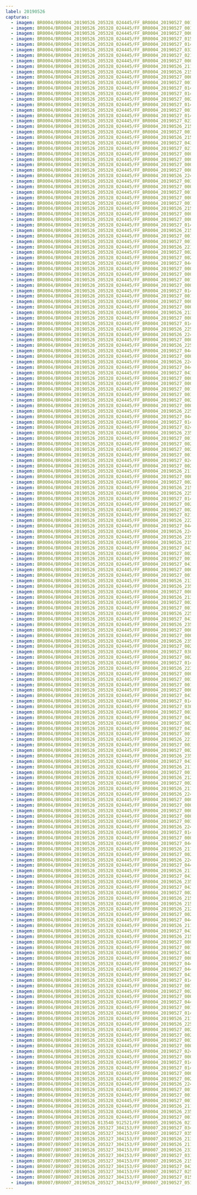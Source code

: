 ```yaml
---
label: 20190526
capturas:
  - imagem: BR0004/BR0004_20190526_205328_024445/FF_BR0004_20190527_001625_107_0238848.fits_maxpixel.jpg
  - imagem: BR0004/BR0004_20190526_205328_024445/FF_BR0004_20190527_001130_431_0232960.fits_maxpixel.jpg
  - imagem: BR0004/BR0004_20190526_205328_024445/FF_BR0004_20190527_000947_960_0230912.fits_maxpixel.jpg
  - imagem: BR0004/BR0004_20190526_205328_024445/FF_BR0004_20190527_015626_094_0343296.fits_maxpixel.jpg
  - imagem: BR0004/BR0004_20190526_205328_024445/FF_BR0004_20190527_014606_382_0331264.fits_maxpixel.jpg
  - imagem: BR0004/BR0004_20190526_205328_024445/FF_BR0004_20190527_033613_290_0461312.fits_maxpixel.jpg
  - imagem: BR0004/BR0004_20190526_205328_024445/FF_BR0004_20190527_021830_015_0368896.fits_maxpixel.jpg
  - imagem: BR0004/BR0004_20190526_205328_024445/FF_BR0004_20190527_000141_680_0221440.fits_maxpixel.jpg
  - imagem: BR0004/BR0004_20190526_205328_024445/FF_BR0004_20190526_211626_970_0025600.fits_maxpixel.jpg
  - imagem: BR0004/BR0004_20190526_205328_024445/FF_BR0004_20190526_215549_883_0072448.fits_maxpixel.jpg
  - imagem: BR0004/BR0004_20190526_205328_024445/FF_BR0004_20190527_000207_312_0221952.fits_maxpixel.jpg
  - imagem: BR0004/BR0004_20190526_205328_024445/FF_BR0004_20190527_001559_496_0238336.fits_maxpixel.jpg
  - imagem: BR0004/BR0004_20190526_205328_024445/FF_BR0004_20190527_014806_471_0333312.fits_maxpixel.jpg
  - imagem: BR0004/BR0004_20190526_205328_024445/FF_BR0004_20190527_014540_761_0330752.fits_maxpixel.jpg
  - imagem: BR0004/BR0004_20190526_205328_024445/FF_BR0004_20190527_002928_110_0254208.fits_maxpixel.jpg
  - imagem: BR0004/BR0004_20190526_205328_024445/FF_BR0004_20190527_014436_708_0329472.fits_maxpixel.jpg
  - imagem: BR0004/BR0004_20190526_205328_024445/FF_BR0004_20190527_001000_792_0231168.fits_maxpixel.jpg
  - imagem: BR0004/BR0004_20190526_205328_024445/FF_BR0004_20190527_014332_662_0328192.fits_maxpixel.jpg
  - imagem: BR0004/BR0004_20190526_205328_024445/FF_BR0004_20190527_023643_643_0390656.fits_maxpixel.jpg
  - imagem: BR0004/BR0004_20190526_205328_024445/FF_BR0004_20190526_215212_102_0068096.fits_maxpixel.jpg
  - imagem: BR0004/BR0004_20190526_205328_024445/FF_BR0004_20190527_001455_439_0237056.fits_maxpixel.jpg
  - imagem: BR0004/BR0004_20190526_205328_024445/FF_BR0004_20190526_215354_573_0070144.fits_maxpixel.jpg
  - imagem: BR0004/BR0004_20190526_205328_024445/FF_BR0004_20190527_043757_546_0535040.fits_maxpixel.jpg
  - imagem: BR0004/BR0004_20190526_205328_024445/FF_BR0004_20190527_021751_578_0368128.fits_maxpixel.jpg
  - imagem: BR0004/BR0004_20190526_205328_024445/FF_BR0004_20190527_000557_892_0226560.fits_maxpixel.jpg
  - imagem: BR0004/BR0004_20190526_205328_024445/FF_BR0004_20190527_000716_594_0228096.fits_maxpixel.jpg
  - imagem: BR0004/BR0004_20190526_205328_024445/FF_BR0004_20190527_000922_327_0230400.fits_maxpixel.jpg
  - imagem: BR0004/BR0004_20190526_205328_024445/FF_BR0004_20190527_000415_397_0224512.fits_maxpixel.jpg
  - imagem: BR0004/BR0004_20190526_205328_024445/FF_BR0004_20190526_224938_056_0136448.fits_maxpixel.jpg
  - imagem: BR0004/BR0004_20190526_205328_024445/FF_BR0004_20190527_003032_149_0255488.fits_maxpixel.jpg
  - imagem: BR0004/BR0004_20190526_205328_024445/FF_BR0004_20190527_000022_172_0220160.fits_maxpixel.jpg
  - imagem: BR0004/BR0004_20190526_205328_024445/FF_BR0004_20190527_001013_573_0231424.fits_maxpixel.jpg
  - imagem: BR0004/BR0004_20190526_205328_024445/FF_BR0004_20190527_000336_972_0223744.fits_maxpixel.jpg
  - imagem: BR0004/BR0004_20190526_205328_024445/FF_BR0004_20190527_001418_035_0236288.fits_maxpixel.jpg
  - imagem: BR0004/BR0004_20190526_205328_024445/FF_BR0004_20190526_215407_379_0070400.fits_maxpixel.jpg
  - imagem: BR0004/BR0004_20190526_205328_024445/FF_BR0004_20190527_000755_017_0228864.fits_maxpixel.jpg
  - imagem: BR0004/BR0004_20190526_205328_024445/FF_BR0004_20190527_000034_982_0220416.fits_maxpixel.jpg
  - imagem: BR0004/BR0004_20190526_205328_024445/FF_BR0004_20190527_014515_144_0330240.fits_maxpixel.jpg
  - imagem: BR0004/BR0004_20190526_205328_024445/FF_BR0004_20190526_215643_251_0073472.fits_maxpixel.jpg
  - imagem: BR0004/BR0004_20190526_205328_024445/FF_BR0004_20190527_001325_772_0235264.fits_maxpixel.jpg
  - imagem: BR0004/BR0004_20190526_205328_024445/FF_BR0004_20190527_001221_676_0233984.fits_maxpixel.jpg
  - imagem: BR0004/BR0004_20190526_205328_024445/FF_BR0004_20190526_221513_442_0095488.fits_maxpixel.jpg
  - imagem: BR0004/BR0004_20190526_205328_024445/FF_BR0004_20190527_002758_437_0252416.fits_maxpixel.jpg
  - imagem: BR0004/BR0004_20190526_205328_024445/FF_BR0004_20190527_002836_875_0253184.fits_maxpixel.jpg
  - imagem: BR0004/BR0004_20190526_205328_024445/FF_BR0004_20190527_044041_732_0538112.fits_maxpixel.jpg
  - imagem: BR0004/BR0004_20190526_205328_024445/FF_BR0004_20190527_000311_364_0223232.fits_maxpixel.jpg
  - imagem: BR0004/BR0004_20190526_205328_024445/FF_BR0004_20190527_000532_254_0226048.fits_maxpixel.jpg
  - imagem: BR0004/BR0004_20190526_205328_024445/FF_BR0004_20190527_001208_863_0233728.fits_maxpixel.jpg
  - imagem: BR0004/BR0004_20190526_205328_024445/FF_BR0004_20190527_000909_517_0230144.fits_maxpixel.jpg
  - imagem: BR0004/BR0004_20190526_205328_024445/FF_BR0004_20190527_014844_903_0334080.fits_maxpixel.jpg
  - imagem: BR0004/BR0004_20190526_205328_024445/FF_BR0004_20190527_001234_505_0234240.fits_maxpixel.jpg
  - imagem: BR0004/BR0004_20190526_205328_024445/FF_BR0004_20190527_000650_968_0227584.fits_maxpixel.jpg
  - imagem: BR0004/BR0004_20190526_205328_024445/FF_BR0004_20190527_000009_369_0219904.fits_maxpixel.jpg
  - imagem: BR0004/BR0004_20190526_205328_024445/FF_BR0004_20190526_213218_189_0044544.fits_maxpixel.jpg
  - imagem: BR0004/BR0004_20190526_205328_024445/FF_BR0004_20190527_000258_540_0222976.fits_maxpixel.jpg
  - imagem: BR0004/BR0004_20190526_205328_024445/FF_BR0004_20190527_014740_861_0332800.fits_maxpixel.jpg
  - imagem: BR0004/BR0004_20190526_205328_024445/FF_BR0004_20190526_225003_692_0136960.fits_maxpixel.jpg
  - imagem: BR0004/BR0004_20190526_205328_024445/FF_BR0004_20190526_224950_893_0136704.fits_maxpixel.jpg
  - imagem: BR0004/BR0004_20190526_205328_024445/FF_BR0004_20190527_000129_810_0221184.fits_maxpixel.jpg
  - imagem: BR0004/BR0004_20190526_205328_024445/FF_BR0004_20190526_225114_408_0138240.fits_maxpixel.jpg
  - imagem: BR0004/BR0004_20190526_205328_024445/FF_BR0004_20190527_044007_322_0537600.fits_maxpixel.jpg
  - imagem: BR0004/BR0004_20190526_205328_024445/FF_BR0004_20190527_000636_320_0227328.fits_maxpixel.jpg
  - imagem: BR0004/BR0004_20190526_205328_024445/FF_BR0004_20190526_224834_033_0135168.fits_maxpixel.jpg
  - imagem: BR0004/BR0004_20190526_205328_024445/FF_BR0004_20190527_044213_476_0539904.fits_maxpixel.jpg
  - imagem: BR0004/BR0004_20190526_205328_024445/FF_BR0004_20190527_043602_252_0532736.fits_maxpixel.jpg
  - imagem: BR0004/BR0004_20190526_205328_024445/FF_BR0004_20190527_000935_158_0230656.fits_maxpixel.jpg
  - imagem: BR0004/BR0004_20190526_205328_024445/FF_BR0004_20190527_000831_094_0229376.fits_maxpixel.jpg
  - imagem: BR0004/BR0004_20190526_205328_024445/FF_BR0004_20190527_001143_252_0233216.fits_maxpixel.jpg
  - imagem: BR0004/BR0004_20190526_205328_024445/FF_BR0004_20190527_003019_346_0255232.fits_maxpixel.jpg
  - imagem: BR0004/BR0004_20190526_205328_024445/FF_BR0004_20190527_002625_565_0250624.fits_maxpixel.jpg
  - imagem: BR0004/BR0004_20190526_205328_024445/FF_BR0004_20190527_000610_705_0226816.fits_maxpixel.jpg
  - imagem: BR0004/BR0004_20190526_205328_024445/FF_BR0004_20190526_225047_156_0137728.fits_maxpixel.jpg
  - imagem: BR0004/BR0004_20190526_205328_024445/FF_BR0004_20190527_044054_527_0538368.fits_maxpixel.jpg
  - imagem: BR0004/BR0004_20190526_205328_024445/FF_BR0004_20190527_014632_003_0331776.fits_maxpixel.jpg
  - imagem: BR0004/BR0004_20190526_205328_024445/FF_BR0004_20190527_024219_183_0397312.fits_maxpixel.jpg
  - imagem: BR0004/BR0004_20190526_205328_024445/FF_BR0004_20190526_235657_216_0216064.fits_maxpixel.jpg
  - imagem: BR0004/BR0004_20190526_205328_024445/FF_BR0004_20190527_001351_535_0235776.fits_maxpixel.jpg
  - imagem: BR0004/BR0004_20190526_205328_024445/FF_BR0004_20190527_002953_720_0254720.fits_maxpixel.jpg
  - imagem: BR0004/BR0004_20190526_205328_024445/FF_BR0004_20190527_002534_317_0249600.fits_maxpixel.jpg
  - imagem: BR0004/BR0004_20190526_205328_024445/FF_BR0004_20190527_001612_293_0238592.fits_maxpixel.jpg
  - imagem: BR0004/BR0004_20190526_205328_024445/FF_BR0004_20190527_024928_809_0405760.fits_maxpixel.jpg
  - imagem: BR0004/BR0004_20190526_205328_024445/FF_BR0004_20190527_002326_236_0247040.fits_maxpixel.jpg
  - imagem: BR0004/BR0004_20190526_205328_024445/FF_BR0004_20190526_211204_024_0020992.fits_maxpixel.jpg
  - imagem: BR0004/BR0004_20190526_205328_024445/FF_BR0004_20190527_000245_745_0222720.fits_maxpixel.jpg
  - imagem: BR0004/BR0004_20190526_205328_024445/FF_BR0004_20190527_002559_944_0250112.fits_maxpixel.jpg
  - imagem: BR0004/BR0004_20190526_205328_024445/FF_BR0004_20190526_215537_048_0072192.fits_maxpixel.jpg
  - imagem: BR0004/BR0004_20190526_205328_024445/FF_BR0004_20190526_225034_357_0137472.fits_maxpixel.jpg
  - imagem: BR0004/BR0004_20190526_205328_024445/FF_BR0004_20190527_014709_888_0332288.fits_maxpixel.jpg
  - imagem: BR0004/BR0004_20190526_205328_024445/FF_BR0004_20190527_002849_672_0253440.fits_maxpixel.jpg
  - imagem: BR0004/BR0004_20190526_205328_024445/FF_BR0004_20190527_002247_801_0246272.fits_maxpixel.jpg
  - imagem: BR0004/BR0004_20190526_205328_024445/FF_BR0004_20190527_021947_239_0370432.fits_maxpixel.jpg
  - imagem: BR0004/BR0004_20190526_205328_024445/FF_BR0004_20190526_222404_993_0105984.fits_maxpixel.jpg
  - imagem: BR0004/BR0004_20190526_205328_024445/FF_BR0004_20190527_044132_966_0539136.fits_maxpixel.jpg
  - imagem: BR0004/BR0004_20190526_205328_024445/FF_BR0004_20190526_224859_623_0135680.fits_maxpixel.jpg
  - imagem: BR0004/BR0004_20190526_205328_024445/FF_BR0004_20190526_235930_942_0219136.fits_maxpixel.jpg
  - imagem: BR0004/BR0004_20190526_205328_024445/FF_BR0004_20190526_215849_201_0076032.fits_maxpixel.jpg
  - imagem: BR0004/BR0004_20190526_205328_024445/FF_BR0004_20190527_043835_987_0535808.fits_maxpixel.jpg
  - imagem: BR0004/BR0004_20190526_205328_024445/FF_BR0004_20190527_002612_757_0250368.fits_maxpixel.jpg
  - imagem: BR0004/BR0004_20190526_205328_024445/FF_BR0004_20190527_001247_318_0234496.fits_maxpixel.jpg
  - imagem: BR0004/BR0004_20190526_205328_024445/FF_BR0004_20190527_043901_591_0536320.fits_maxpixel.jpg
  - imagem: BR0004/BR0004_20190526_205328_024445/FF_BR0004_20190527_000506_637_0225536.fits_maxpixel.jpg
  - imagem: BR0004/BR0004_20190526_205328_024445/FF_BR0004_20190527_001039_197_0231936.fits_maxpixel.jpg
  - imagem: BR0004/BR0004_20190526_205328_024445/FF_BR0004_20190526_213908_405_0052736.fits_maxpixel.jpg
  - imagem: BR0004/BR0004_20190526_205328_024445/FF_BR0004_20190526_235826_887_0217856.fits_maxpixel.jpg
  - imagem: BR0004/BR0004_20190526_205328_024445/FF_BR0004_20190527_000623_500_0227072.fits_maxpixel.jpg
  - imagem: BR0004/BR0004_20190526_205328_024445/FF_BR0004_20190526_213101_335_0043008.fits_maxpixel.jpg
  - imagem: BR0004/BR0004_20190526_205328_024445/FF_BR0004_20190527_002720_026_0251648.fits_maxpixel.jpg
  - imagem: BR0004/BR0004_20190526_205328_024445/FF_BR0004_20190527_001521_062_0237568.fits_maxpixel.jpg
  - imagem: BR0004/BR0004_20190526_205328_024445/FF_BR0004_20190526_225016_486_0137216.fits_maxpixel.jpg
  - imagem: BR0004/BR0004_20190526_205328_024445/FF_BR0004_20190527_043706_334_0534016.fits_maxpixel.jpg
  - imagem: BR0004/BR0004_20190526_205328_024445/FF_BR0004_20190526_235905_316_0218624.fits_maxpixel.jpg
  - imagem: BR0004/BR0004_20190526_205328_024445/FF_BR0004_20190527_000545_064_0226304.fits_maxpixel.jpg
  - imagem: BR0004/BR0004_20190526_205328_024445/FF_BR0004_20190527_000703_785_0227840.fits_maxpixel.jpg
  - imagem: BR0004/BR0004_20190526_205328_024445/FF_BR0004_20190526_235918_121_0218880.fits_maxpixel.jpg
  - imagem: BR0004/BR0004_20190526_205328_024445/FF_BR0004_20190527_002732_810_0251904.fits_maxpixel.jpg
  - imagem: BR0004/BR0004_20190526_205328_024445/FF_BR0004_20190527_030023_013_0418816.fits_maxpixel.jpg
  - imagem: BR0004/BR0004_20190526_205328_024445/FF_BR0004_20190527_002455_887_0248832.fits_maxpixel.jpg
  - imagem: BR0004/BR0004_20190526_205328_024445/FF_BR0004_20190527_014411_089_0328960.fits_maxpixel.jpg
  - imagem: BR0004/BR0004_20190526_205328_024445/FF_BR0004_20190526_223322_034_0116992.fits_maxpixel.jpg
  - imagem: BR0004/BR0004_20190526_205328_024445/FF_BR0004_20190527_000729_428_0228352.fits_maxpixel.jpg
  - imagem: BR0004/BR0004_20190526_205328_024445/FF_BR0004_20190527_003110_575_0256256.fits_maxpixel.jpg
  - imagem: BR0004/BR0004_20190526_205328_024445/FF_BR0004_20190527_001052_029_0232192.fits_maxpixel.jpg
  - imagem: BR0004/BR0004_20190526_205328_024445/FF_BR0004_20190527_000441_012_0225024.fits_maxpixel.jpg
  - imagem: BR0004/BR0004_20190526_205328_024445/FF_BR0004_20190527_043744_732_0534784.fits_maxpixel.jpg
  - imagem: BR0004/BR0004_20190526_205328_024445/FF_BR0004_20190527_014319_864_0327936.fits_maxpixel.jpg
  - imagem: BR0004/BR0004_20190526_205328_024445/FF_BR0004_20190527_030035_836_0419072.fits_maxpixel.jpg
  - imagem: BR0004/BR0004_20190526_205328_024445/FF_BR0004_20190527_003123_404_0256512.fits_maxpixel.jpg
  - imagem: BR0004/BR0004_20190526_205328_024445/FF_BR0004_20190527_043536_636_0532224.fits_maxpixel.jpg
  - imagem: BR0004/BR0004_20190526_205328_024445/FF_BR0004_20190527_002638_372_0250880.fits_maxpixel.jpg
  - imagem: BR0004/BR0004_20190526_205328_024445/FF_BR0004_20190527_043848_791_0536064.fits_maxpixel.jpg
  - imagem: BR0004/BR0004_20190526_205328_024445/FF_BR0004_20190527_001442_640_0236800.fits_maxpixel.jpg
  - imagem: BR0004/BR0004_20190526_205328_024445/FF_BR0004_20190526_221526_299_0095744.fits_maxpixel.jpg
  - imagem: BR0004/BR0004_20190526_205328_024445/FF_BR0004_20190527_003044_951_0255744.fits_maxpixel.jpg
  - imagem: BR0004/BR0004_20190526_205328_024445/FF_BR0004_20190527_002339_052_0247296.fits_maxpixel.jpg
  - imagem: BR0004/BR0004_20190526_205328_024445/FF_BR0004_20190526_235852_503_0218368.fits_maxpixel.jpg
  - imagem: BR0004/BR0004_20190526_205328_024445/FF_BR0004_20190527_043511_025_0531712.fits_maxpixel.jpg
  - imagem: BR0004/BR0004_20190526_205328_024445/FF_BR0004_20190526_211835_065_0028160.fits_maxpixel.jpg
  - imagem: BR0004/BR0004_20190526_205328_024445/FF_BR0004_20190527_001156_053_0233472.fits_maxpixel.jpg
  - imagem: BR0004/BR0004_20190526_205328_024445/FF_BR0004_20190526_212212_829_0032512.fits_maxpixel.jpg
  - imagem: BR0004/BR0004_20190526_205328_024445/FF_BR0004_20190527_002234_742_0246016.fits_maxpixel.jpg
  - imagem: BR0004/BR0004_20190526_205328_024445/FF_BR0004_20190526_211307_890_0021760.fits_maxpixel.jpg
  - imagem: BR0004/BR0004_20190526_205328_024445/FF_BR0004_20190526_224755_577_0134400.fits_maxpixel.jpg
  - imagem: BR0004/BR0004_20190526_205328_024445/FF_BR0004_20190527_000402_585_0224256.fits_maxpixel.jpg
  - imagem: BR0004/BR0004_20190526_205328_024445/FF_BR0004_20190527_000047_793_0220672.fits_maxpixel.jpg
  - imagem: BR0004/BR0004_20190526_205328_024445/FF_BR0004_20190527_000856_718_0229888.fits_maxpixel.jpg
  - imagem: BR0004/BR0004_20190526_205328_024445/FF_BR0004_20190527_000453_888_0225280.fits_maxpixel.jpg
  - imagem: BR0004/BR0004_20190526_205328_024445/FF_BR0004_20190527_003006_530_0254976.fits_maxpixel.jpg
  - imagem: BR0004/BR0004_20190526_205328_024445/FF_BR0004_20190526_224925_245_0136192.fits_maxpixel.jpg
  - imagem: BR0004/BR0004_20190526_205328_024445/FF_BR0004_20190527_014819_293_0333568.fits_maxpixel.jpg
  - imagem: BR0004/BR0004_20190526_205328_024445/FF_BR0004_20190527_000742_213_0228608.fits_maxpixel.jpg
  - imagem: BR0004/BR0004_20190526_205328_024445/FF_BR0004_20190527_044107_340_0538624.fits_maxpixel.jpg
  - imagem: BR0004/BR0004_20190526_205328_024445/FF_BR0004_20190526_211847_873_0028416.fits_maxpixel.jpg
  - imagem: BR0004/BR0004_20190526_205328_024445/FF_BR0004_20190527_002745_648_0252160.fits_maxpixel.jpg
  - imagem: BR0004/BR0004_20190526_205328_024445/FF_BR0004_20190526_224821_194_0134912.fits_maxpixel.jpg
  - imagem: BR0004/BR0004_20190526_205328_024445/FF_BR0004_20190527_044028_910_0537856.fits_maxpixel.jpg
  - imagem: BR0004/BR0004_20190526_205328_024445/FF_BR0004_20190526_211125_594_0020224.fits_maxpixel.jpg
  - imagem: BR0004/BR0004_20190526_205328_024445/FF_BR0004_20190527_043731_930_0534528.fits_maxpixel.jpg
  - imagem: BR0004/BR0004_20190526_205328_024445/FF_BR0004_20190526_235956_562_0219648.fits_maxpixel.jpg
  - imagem: BR0004/BR0004_20190526_205328_024445/FF_BR0004_20190527_043823_175_0535552.fits_maxpixel.jpg
  - imagem: BR0004/BR0004_20190526_205328_024445/FF_BR0004_20190527_002300_605_0246528.fits_maxpixel.jpg
  - imagem: BR0004/BR0004_20190526_205328_024445/FF_BR0004_20190526_215719_544_0074240.fits_maxpixel.jpg
  - imagem: BR0004/BR0004_20190526_205328_024445/FF_BR0004_20190526_215732_352_0074496.fits_maxpixel.jpg
  - imagem: BR0004/BR0004_20190526_205328_024445/FF_BR0004_20190526_212251_271_0033280.fits_maxpixel.jpg
  - imagem: BR0004/BR0004_20190526_205328_024445/FF_BR0004_20190527_002313_421_0246784.fits_maxpixel.jpg
  - imagem: BR0004/BR0004_20190526_205328_024445/FF_BR0004_20190527_044239_073_0540416.fits_maxpixel.jpg
  - imagem: BR0004/BR0004_20190526_205328_024445/FF_BR0004_20190526_211822_260_0027904.fits_maxpixel.jpg
  - imagem: BR0004/BR0004_20190526_205328_024445/FF_BR0004_20190527_043810_357_0535296.fits_maxpixel.jpg
  - imagem: BR0004/BR0004_20190526_205328_024445/FF_BR0004_20190526_215602_686_0072704.fits_maxpixel.jpg
  - imagem: BR0004/BR0004_20190526_205328_024445/FF_BR0004_20190527_000349_788_0224000.fits_maxpixel.jpg
  - imagem: BR0004/BR0004_20190526_205328_024445/FF_BR0004_20190527_001338_580_0235520.fits_maxpixel.jpg
  - imagem: BR0004/BR0004_20190526_205328_024445/FF_BR0004_20190527_043927_213_0536832.fits_maxpixel.jpg
  - imagem: BR0004/BR0004_20190526_205328_024445/FF_BR0004_20190527_000232_929_0222464.fits_maxpixel.jpg
  - imagem: BR0004/BR0004_20190526_205328_024445/FF_BR0004_20190527_044145_766_0539392.fits_maxpixel.jpg
  - imagem: BR0004/BR0004_20190526_205328_024445/FF_BR0004_20190527_044120_154_0538880.fits_maxpixel.jpg
  - imagem: BR0004/BR0004_20190526_205328_024445/FF_BR0004_20190527_043523_823_0531968.fits_maxpixel.jpg
  - imagem: BR0004/BR0004_20190526_205328_024445/FF_BR0004_20190527_014728_053_0332544.fits_maxpixel.jpg
  - imagem: BR0004/BR0004_20190526_205328_024445/FF_BR0004_20190527_001312_900_0235008.fits_maxpixel.jpg
  - imagem: BR0004/BR0004_20190526_205328_024445/FF_BR0004_20190527_002902_503_0253696.fits_maxpixel.jpg
  - imagem: BR0004/BR0004_20190526_205328_024445/FF_BR0004_20190527_000818_297_0229120.fits_maxpixel.jpg
  - imagem: BR0004/BR0004_20190526_205328_024445/FF_BR0004_20190527_044226_252_0540160.fits_maxpixel.jpg
  - imagem: BR0004/BR0004_20190526_205328_024445/FF_BR0004_20190527_001546_697_0238080.fits_maxpixel.jpg
  - imagem: BR0004/BR0004_20190526_205328_024445/FF_BR0004_20190527_014753_667_0333056.fits_maxpixel.jpg
  - imagem: BR0004/BR0004_20190526_205328_024445/FF_BR0004_20190526_211809_440_0027648.fits_maxpixel.jpg
  - imagem: BR0004/BR0004_20190526_205328_024445/FF_BR0004_20190526_225059_968_0137984.fits_maxpixel.jpg
  - imagem: BR0004/BR0004_20190526_205328_024445/FF_BR0004_20190527_002824_050_0252928.fits_maxpixel.jpg
  - imagem: BR0004/BR0004_20190526_205328_024445/FF_BR0004_20190527_002703_991_0251392.fits_maxpixel.jpg
  - imagem: BR0004/BR0004_20190526_205328_024445/FF_BR0004_20190527_003057_765_0256000.fits_maxpixel.jpg
  - imagem: BR0004/BR0004_20190526_205328_024445/FF_BR0004_20190527_000428_227_0224768.fits_maxpixel.jpg
  - imagem: BR0004/BR0004_20190526_205328_024445/FF_BR0004_20190527_024850_390_0404992.fits_maxpixel.jpg
  - imagem: BR0004/BR0004_20190526_205328_024445/FF_BR0004_20190527_000843_902_0229632.fits_maxpixel.jpg
  - imagem: BR0004/BR0004_20190526_205328_024445/FF_BR0004_20190527_014157_295_0326656.fits_maxpixel.jpg
  - imagem: BR0004/BR0004_20190526_205328_024445/FF_BR0004_20190527_014345_471_0328448.fits_maxpixel.jpg
  - imagem: BR0004/BR0004_20190526_205328_024445/FF_BR0004_20190527_000220_141_0222208.fits_maxpixel.jpg
  - imagem: BR0004/BR0004_20190526_205328_024445/FF_BR0004_20190527_002940_902_0254464.fits_maxpixel.jpg
  - imagem: BR0004/BR0004_20190526_205328_024445/FF_BR0004_20190526_224846_821_0135424.fits_maxpixel.jpg
  - imagem: BR0004/BR0004_20190526_205328_024445/FF_BR0004_20190527_001508_256_0237312.fits_maxpixel.jpg
  - imagem: BR0004/BR0004_20190526_205328_024445/FF_BR0004_20190527_001404_216_0236032.fits_maxpixel.jpg
  - imagem: BR0004/BR0004_20190526_205328_024445/FF_BR0004_20190527_001300_103_0234752.fits_maxpixel.jpg
  - imagem: BR0004/BR0004_20190526_205328_024445/FF_BR0004_20190526_211112_786_0019968.fits_maxpixel.jpg
  - imagem: BR0004/BR0004_20190526_205328_024445/FF_BR0004_20190526_235839_704_0218112.fits_maxpixel.jpg
  - imagem: BR0004/BR0004_20190526_205328_024445/FF_BR0004_20190527_001533_865_0237824.fits_maxpixel.jpg
  - imagem: BR0005/BR0005_20190526_013540_912521/FF_BR0005_20190526_021449_025_0046592.fits_maxpixel.jpg
  - imagem: BR0007/BR0007_20190526_205327_304153/FF_BR0007_20190527_034446_438_0445696.fits_maxpixel.jpg
  - imagem: BR0007/BR0007_20190526_205327_304153/FF_BR0007_20190527_035426_975_0455936.fits_maxpixel.jpg
  - imagem: BR0007/BR0007_20190526_205327_304153/FF_BR0007_20190526_213118_203_0040704.fits_maxpixel.jpg
  - imagem: BR0007/BR0007_20190526_205327_304153/FF_BR0007_20190526_211239_035_0020736.fits_maxpixel.jpg
  - imagem: BR0007/BR0007_20190526_205327_304153/FF_BR0007_20190526_233850_800_0178432.fits_maxpixel.jpg
  - imagem: BR0007/BR0007_20190526_205327_304153/FF_BR0007_20190527_031101_138_0409088.fits_maxpixel.jpg
  - imagem: BR0007/BR0007_20190526_205327_304153/FF_BR0007_20190526_215718_280_0068608.fits_maxpixel.jpg
  - imagem: BR0007/BR0007_20190526_205327_304153/FF_BR0007_20190527_043756_878_0502784.fits_maxpixel.jpg
  - imagem: BR0007/BR0007_20190526_205327_304153/FF_BR0007_20190527_025422_299_0391168.fits_maxpixel.jpg
  - imagem: BR0007/BR0007_20190526_205327_304153/FF_BR0007_20190527_015602_396_0328704.fits_maxpixel.jpg
  - imagem: BR0007/BR0007_20190526_205327_304153/FF_BR0007_20190527_051021_143_0538112.fits_maxpixel.jpg
---
```


